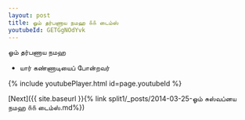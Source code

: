 ```yaml
---
layout: post
title: ஓம் தர்பணாய நமஹ ௧௧ டைம்ஸ்
youtubeId: GETGgNOdYvk
---
```

 
 
 ஓம் தர்பணாய நமஹ  
 
 -  யார் கண்ணாடியைப் போன்றவர் 
 
  
 
  
 
 
 
 
 
 


{% include youtubePlayer.html id=page.youtubeId %}
 
[Next]({{ site.baseurl }}{% link  split1/_posts/2014-03-25-ஓம் சுஸ்வப்னய நமஹ ௧௧ டைம்ஸ்.md%})
 
